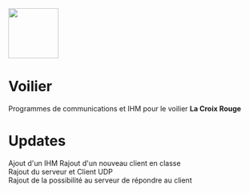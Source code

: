<img src="https://cdn.pixabay.com/photo/2015/08/18/15/57/compass-894377_960_720.jpg" width="100px"/>

# Voilier

Programmes de communications et IHM pour le voilier <b>La Croix Rouge</b>

# Updates

Ajout d'un IHM
Rajout d'un nouveau client en classe <br>
Rajout du serveur et Client UDP <br>
Rajout de la possibilité au serveur de répondre au client
